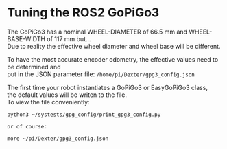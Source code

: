 # Tuning the ROS2 GoPiGo3

The GoPiGo3 has a nominal WHEEL-DIAMETER of 66.5 mm and WHEEL-BASE-WIDTH of 117 mm
but...  
Due to reality the effective wheel diameter and wheel base will be different.  

To have the most accurate encoder odometry, the effective values need to be determined and  
put in the JSON parameter file:  ```/home/pi/Dexter/gpg3_config.json```  

The first time your robot instantiates a GoPiGo3 or EasyGoPiGo3 class,  
the default values will be writen to the file.  
To view the file conveniently:
```
python3 ~/systests/gpg_config/print_gpg3_config.py

or of course:

more ~/pi/Dexter/gpg3_config.json
```
